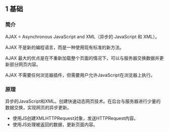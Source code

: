 ## 1 基础

### 简介
AJAX = Asynchronous JavaScript and XML（异步的 JavaScript 和 XML）。

AJAX 不是新的编程语言，而是一种使用现有标准的新方法。

AJAX 最大的优点是在不重新加载整个页面的情况下，可以与服务器交换数据并更新部分网页内容。

AJAX 不需要任何浏览器插件，但需要用户允许JavaScript在浏览器上执行。

### 原理 
异步的JavaScript和XML。创建快速动态网页技术。在后台与服务器进行少量的数据交换，实现网页的异步更新。


* 使用JS创建XMLHTTPRequest对象，发送HTTPRequest内容。
* 使用JS处理被返回的数据，更新页面内容。

